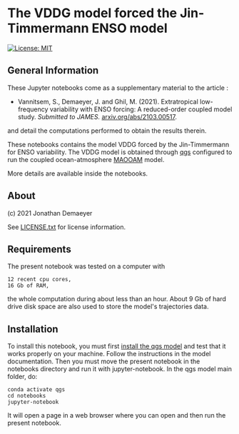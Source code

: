 
# The VDDG model forced the Jin-Timmermann ENSO model 

[![License: MIT](https://img.shields.io/badge/License-MIT-yellow.svg)](https://opensource.org/licenses/MIT)

## General Information

These Jupyter notebooks come as a supplementary material to the article :

* Vannitsem, S., Demaeyer, J. and Ghil, M. (2021). Extratropical low-frequency variability with ENSO forcing: A reduced-order coupled model study. *Submitted to JAMES.* [arxiv.org/abs/2103.00517](https://arxiv.org/abs/2103.00517).

and detail the computations performed to obtain the results therein.

These notebooks contains the model VDDG forced by the Jin-Timmermann for ENSO variability. The VDDG model is obtained through [qgs](https://github.com/Climdyn/qgs) configured to run the coupled ocean-atmosphere [MAOOAM](https://github.com/Climdyn/MAOOAM) model.

More details are available inside the notebooks.

## About

(c) 2021 Jonathan Demaeyer

See [LICENSE.txt](./LICENSE.txt) for license information.

## Requirements

The present notebook was tested on a computer with

    12 recent cpu cores,
    16 Gb of RAM,

the whole computation during about less than an hour. About 9 Gb of hard drive disk space are also used to store the model's trajectories data.

## Installation

To install this notebook, you must first [install the qgs model](https://qgs.readthedocs.io/en/latest/files/general_information.html#installation) and test that it works properly on your machine. Follow the instructions in the model documentation. Then you must move the present notebook in the notebooks directory and run it with jupyter-notebook. In the qgs model main folder, do:

    conda activate qgs
    cd notebooks
    jupyter-notebook

It will open a page in a web browser where you can open and then run the present notebook.

